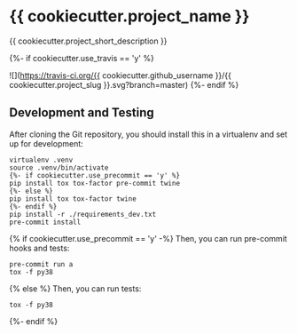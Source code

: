 # {{ cookiecutter.project_name }}
{{ cookiecutter.project_short_description }}

{%- if cookiecutter.use_travis == 'y' %}

![](https://travis-ci.org/{{ cookiecutter.github_username }}/{{ cookiecutter.project_slug }}.svg?branch=master)
{%- endif %}

## Development and Testing
After cloning the Git repository, you should install this 
in a virtualenv and set up for development:
```shell script
virtualenv .venv
source .venv/bin/activate
{%- if cookiecutter.use_precommit == 'y' %}
pip install tox tox-factor pre-commit twine
{%- else %}
pip install tox tox-factor twine
{%- endif %}
pip install -r ./requirements_dev.txt
pre-commit install
```

{% if cookiecutter.use_precommit == 'y' -%}
Then, you can run pre-commit hooks and tests:
```shell script
pre-commit run a
tox -f py38
```
{% else %}
Then, you can run tests:
```shell script
tox -f py38
```
{%- endif %}
